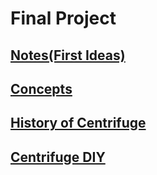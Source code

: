 # Final Project

## [Notes(First Ideas)](Notes/Notes.md)<br/>
## [Concepts](concepts.md)<br/>
## [History of Centrifuge](History_of_Centrifuge/History_of_Centrifuge.md)<br/>
## [Centrifuge DIY](CentrifugeDIY/CentrifugeDIY_index.md/)<br/>
